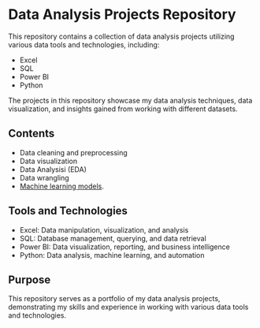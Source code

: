 # Data Analysis Projects Repository
This repository contains a collection of data analysis projects utilizing various data tools and technologies, including:
- Excel
- SQL
- Power BI
- Python

The projects in this repository showcase my data analysis techniques, data visualization, and insights gained from working with different datasets.

## Contents
- Data cleaning and preprocessing
- Data visualization
- Data Analysisi (EDA)
- Data wrangling
- [Machine learning models](https://github.com/Abiola-Gbolahan/Data_Science_Machine_Learning).

## Tools and Technologies
- Excel: Data manipulation, visualization, and analysis
- SQL: Database management, querying, and data retrieval
- Power BI: Data visualization, reporting, and business intelligence
- Python: Data analysis, machine learning, and automation

## Purpose
This repository serves as a portfolio of my data analysis projects, demonstrating my skills and experience in working with various data tools and technologies.

